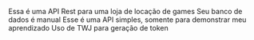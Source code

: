 Essa é uma API Rest para uma loja de locação de games
Seu banco de dados é manual
Esse é uma API simples, somente para demonstrar meu aprendizado 
Uso de TWJ para geração de token